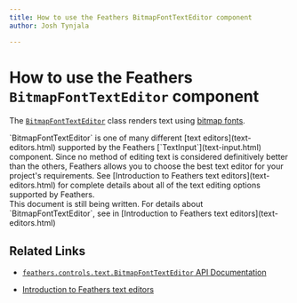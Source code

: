 ```yaml
---
title: How to use the Feathers BitmapFontTextEditor component  
author: Josh Tynjala

---
```

# How to use the Feathers `BitmapFontTextEditor` component

The [`BitmapFontTextEditor`](../api-reference/feathers/controls/text/BitmapFontTextEditor.html) class renders text using [bitmap fonts](http://wiki.starling-framework.org/manual/displaying_text#bitmap_fonts).

<aside class="info">`BitmapFontTextEditor` is one of many different [text editors](text-editors.html) supported by the Feathers [`TextInput`](text-input.html) component. Since no method of editing text is considered definitively better than the others, Feathers allows you to choose the best text editor for your project's requirements. See [Introduction to Feathers text editors](text-editors.html) for complete details about all of the text editing options supported by Feathers.</aside>

<aside class="warn">This document is still being written. For details about `BitmapFontTextEditor`, see in [Introduction to Feathers text editors](text-editors.html)</aside>

## Related Links

-   [`feathers.controls.text.BitmapFontTextEditor` API Documentation](../api-reference/feathers/controls/text/BitmapFontTextEditor.html)

-   [Introduction to Feathers text editors](text-editors.html)